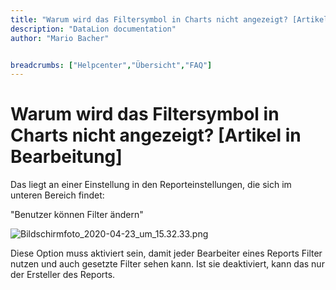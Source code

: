 ```yaml
---
title: "Warum wird das Filtersymbol in Charts nicht angezeigt? [Artikel in Bearbeitung]"
description: "DataLion documentation"
author: "Mario Bacher"


breadcrumbs: ["Helpcenter","Übersicht","FAQ"]
---
```


# Warum wird das Filtersymbol in Charts nicht angezeigt? [Artikel in Bearbeitung]

Das liegt an einer Einstellung in den Reporteinstellungen, die sich im unteren Bereich findet:

"Benutzer können Filter ändern"

![Bildschirmfoto_2020-04-23_um_15.32.33.png](/img/86278340.png)

Diese Option muss aktiviert sein, damit jeder Bearbeiter eines Reports Filter nutzen und auch gesetzte Filter sehen kann. Ist sie deaktiviert, kann das nur der Ersteller des Reports.
